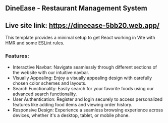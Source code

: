 ## DineEase - Restaurant Management System

## Live site link: https://dineease-5bb20.web.app/

This template provides a minimal setup to get React working in Vite with HMR and some ESLint rules.

### Features:

- Interactive Navbar: Navigate seamlessly through different sections of the website with our intuitive navbar.
- Visually Appealing: Enjoy a visually appealing design with carefully chosen color schemes and layouts.
- Search Functionality: Easily search for your favorite foods using our advanced search functionality.
- User Authentication: Register and login securely to access personalized features like adding food items and viewing order history.
- Responsive Design: Experience a seamless browsing experience across devices, whether it's a desktop, tablet, or mobile phone.
